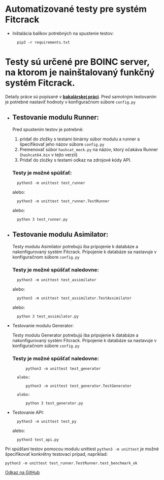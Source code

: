 Automatizované testy pre systém Fitcrack
=============

- Inštalácia balíkov potrebných na spustenie testov:

        pip3 -r requirements.txt


# Testy sú určené pre BOINC server, na ktorom je nainštalovaný funkčný systém Fitcrack.
Detaily práce sú popísané v **[bakalárskej práci](./bakalar/xchrip00_bp.pdf)**.
Pred samotným testovaním je potrebné nastaviť hodnoty v konfiguračnom súbore `config.py`


- ## Testovanie modulu Runner:
    Pred spustením testov je potrebné:
    1. pridať do zložky s testami binárny súbor modulu a runner a špecifikovať jeho názov súbore `config.py`
    2. Premenovať súbor `hashcat_mock.py` na názov, ktorý očakáva Runner (`hashcat64.bin` v tejto
    verzii)
    3. Pridať do zložky s testami odkaz na zdrojové kódy API.

    ### Testy je možné spúšťať:

        python3 -m unittest test_runner

    alebo:

        python3 -m unittest test_runner.TestRunner

    alebo:

        python 3 test_runner.py


- ## Testovanie modulu Asimilator:

    Testy modulu Asimilator potrebujú iba pripojenie k databáze a nakonfigurovaný systém Fitcrack.
    Pripojenie k databáze sa nastavuje v konfiguračnom súbore `config.py`

    ### Testy je možné spúšťať naledovne:

        python3 -m unittest test_assimilator

    alebo:

        python3 -m unittest test_assimilator.TestAssimilator

    alebo:

        python 3 test_assimilator.py


- Testovanie modulu Generator:

    Testy modulu Generator potrebujú iba pripojenie k databáze a nakonfigurovaný systém Fitcrack.
    Pripojenie k databáze sa nastavuje v konfiguračnom súbore `config.py`

    ### Testy je možné spúšťať naledovne:

            python3 -m unittest test_generator

        alebo:

            python3 -m unittest test_generator.TestGenerator

        alebo:

            python 3 test_generator.py


- Testovanie API:

        python3 -m unittest test_py

    alebo:

        python3 test_api.py


Pri spúšťaní testov pomocou modulu unittest `python3 -m unittest` je možné špecifikovať konkrétny
testovací prípad, napríklad:

    python3 -m unittest test_runner.TestRunner.test_benchmark_ok



[Odkaz na GitHub](https://github.com/Slonik923/testy-Fitcrack)